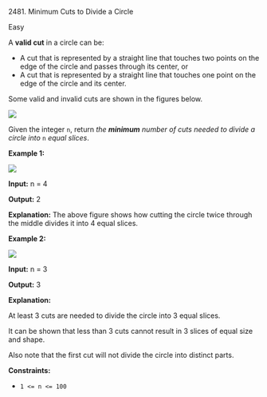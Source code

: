 2481\. Minimum Cuts to Divide a Circle

Easy

A **valid cut** in a circle can be:

*   A cut that is represented by a straight line that touches two points on the edge of the circle and passes through its center, or
*   A cut that is represented by a straight line that touches one point on the edge of the circle and its center.

Some valid and invalid cuts are shown in the figures below.

![](https://leetcode-in-java.github.io/src/main/java/g2401_2500/s2481_minimum_cuts_to_divide_a_circle/alldrawio.png)

Given the integer `n`, return _the **minimum** number of cuts needed to divide a circle into_ `n` _equal slices_.

**Example 1:**

![](https://leetcode-in-java.github.io/src/main/java/g2401_2500/s2481_minimum_cuts_to_divide_a_circle/11drawio.png)

**Input:** n = 4

**Output:** 2

**Explanation:** The above figure shows how cutting the circle twice through the middle divides it into 4 equal slices.

**Example 2:**

![](https://leetcode-in-java.github.io/src/main/java/g2401_2500/s2481_minimum_cuts_to_divide_a_circle/22drawio.png)

**Input:** n = 3

**Output:** 3

**Explanation:** 

At least 3 cuts are needed to divide the circle into 3 equal slices. 

It can be shown that less than 3 cuts cannot result in 3 slices of equal size and shape. 

Also note that the first cut will not divide the circle into distinct parts.

**Constraints:**

*   `1 <= n <= 100`